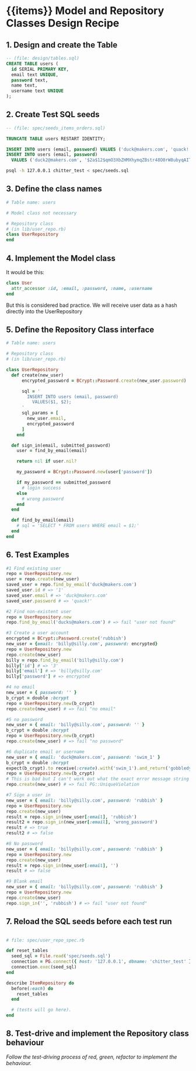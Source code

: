 # {{items}} Model and Repository Classes Design Recipe

## 1. Design and create the Table

```sql
-- (file: design/tables.sql)
CREATE TABLE users (
  id SERIAL PRIMARY KEY,
  email text UNIQUE,
  password text,
  name text,
  username text UNIQUE
);
```

## 2. Create Test SQL seeds

```sql
-- (file: spec/seeds_items_orders.sql)

TRUNCATE TABLE users RESTART IDENTITY;

INSERT INTO users (email, password) VALUES ('duck@makers.com', 'quack!');
INSERT INTO users (email, password)
  VALUES ('duck2@makers.com', '$2a$12$qmO3XbZHMXhymqZBstr48O0rW8ubyqAITgm9T.cIoQrk0CMEEfECm');

```

```bash
psql -h 127.0.0.1 chitter_test < spec/seeds.sql
```

## 3. Define the class names

```ruby
# Table name: users

# Model class not necessary

# Repository class
# (in lib/user_repo.rb)
class UserRepository
end
```

## 4. Implement the Model class

It would be this:
```ruby
class User
  attr_accessor :id, :email, :password, :name, :username
end
```
But this is considered bad practice. We will receive user data as a hash directly into the UserRepository

## 5. Define the Repository Class interface

```ruby
# Table name: users

# Repository class
# (in lib/user_repo.rb)

class UserRepository
  def create(new_user)
      encrypted_password = BCrypt::Password.create(new_user.password)

      sql = '
        INSERT INTO users (email, password)
          VALUES($1, $2);
      '
      sql_params = [
        new_user.email,
        encrypted_password
      ]
    end

  def sign_in(email, submitted_password)
    user = find_by_email(email)

    return nil if user.nil?

    my_password = BCrypt::Password.new(user['password'])

    if my_password == submitted_password
      # login success
    else
      # wrong password
    end
  end

  def find_by_email(email)
    # sql = 'SELECT * FROM users WHERE email = $1;'
  end
end
```

## 6. Test Examples

```ruby
#1 Find existing user
repo = UserRepository.new
user = repo.create(new_user)
saved_user = repo.find_by_email('duck@makers.com')
saved_user.id # => '1'
saved_user.email # => 'duck@makers.com'
saved_user.password # => 'quack!'

#2 Find non-existent user
repo = UserRepository.new
repo.find_by_email('ducks@makers.com') # => fail "user not found"

#3 Create a user account
encrypted = BCrypt::Password.create('rubbish')
new_user = {email: 'billy@silly.com', password: encrypted}
repo = UserRepository.new
repo.create(new_user)
billy = repo.find_by_email('billy@silly.com')
billy['id'] # => '3'
billy['email'] # => 'billy@silly.com'
billy['password'] # => encrypted

#4 no email
new_user = { password: '' }
b_crypt = double :bcrypt
repo = UserRepository.new(b_crypt)
repo.create(new_user) # => fail "no email"

#5 no password
new_user = { email: 'billy@silly.com', password: '' }
b_crypt = double :bcrypt
repo = UserRepository.new(b_crypt)
repo.create(new_user) # => fail "no password"

#6 duplicate email or username
new_user = { email: 'duck@makers.com', password: 'swim_1' }
b_crypt = double :bcrypt
expect(b_crypt).to receive(:create).with('swim_1').and_return('gobbledy_gook')
repo = UserRepository.new(b_crypt)
# This is bad but I can't work out what the exact error message string should be!
repo.create(new_user) # => fail PG::UniqueViolation

#7 Sign a user in 
new_user = { email: 'billy@silly.com', password: 'rubbish' }
repo = UserRepository.new
repo.create(new_user)
result = repo.sign_in(new_user[:email], 'rubbish')
result2 = repo.sign_in(new_user[:email], 'wrong_password')
result # => true
result2 # => false

#8 No password
new_user = { email: 'billy@silly.com', password: 'rubbish' }
repo = UserRepository.new
repo.create(new_user)
result = repo.sign_in(new_user[:email], '')
result # => false

#9 Blank email
new_user = { email: 'billy@silly.com', password: 'rubbish' }
repo = UserRepository.new
repo.create(new_user)
repo.sign_in('', 'rubbish') # => fail "user not found"

```

## 7. Reload the SQL seeds before each test run

```ruby

# file: spec/user_repo_spec.rb

def reset_tables
  seed_sql = File.read('spec/seeds.sql')
  connection = PG.connect({ host: '127.0.0.1', dbname: 'chitter_test' })
  connection.exec(seed_sql)
end

describe ItemRepository do
  before(:each) do 
    reset_tables
  end

  # (tests will go here).
end
```

## 8. Test-drive and implement the Repository class behaviour

_Follow the test-driving process of red, green, refactor to implement the behaviour._

